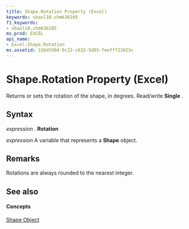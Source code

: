 ```yaml
---
title: Shape.Rotation Property (Excel)
keywords: vbaxl10.chm636105
f1_keywords:
- vbaxl10.chm636105
ms.prod: EXCEL
api_name:
- Excel.Shape.Rotation
ms.assetid: 336d7d04-9c22-c632-5d85-feefff22023c
---
```



# Shape.Rotation Property (Excel)

Returns or sets the rotation of the shape, in degrees. Read/write  **Single** .


## Syntax

 _expression_ . **Rotation**

 _expression_ A variable that represents a **Shape** object.


## Remarks

Rotations are always rounded to the nearest integer.


## See also


#### Concepts


[Shape Object](shape-object-excel.md)


